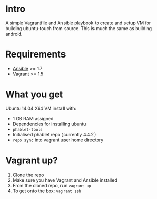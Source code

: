 # Intro

A simple Vagrantfile and Ansible playbook to create and setup VM for building ubuntu-touch from source. 
This is much the same as building android. 

# Requirements 

 - [Ansible](http://docs.ansible.com/intro_installation.html) >= 1.7
 - [Vagrant](http://www.vagrantup.com/downloads.html) >= 1.5
 
# What you get
Ubuntu 14.04 X64 VM install with: 

- 1 GB RAM assigned 
- Dependencies for installing ubuntu 
- `phablet-tools`
- Initialised phablet repo (currently 4.4.2)
- `repo sync` into vagrant user home directory

# Vagrant up? 
1. Clone the repo 
2. Make sure you have Vagrant and Ansible installed 
3. From the cloned repo, run `vagrant up`
4. To get onto the box: `vagrant ssh`
